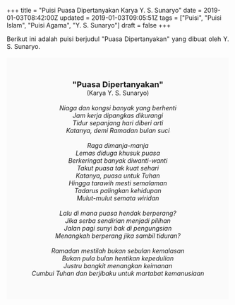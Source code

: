 +++
title = "Puisi Puasa Dipertanyakan Karya Y. S. Sunaryo"
date = 2019-01-03T08:42:00Z
updated = 2019-01-03T09:05:51Z
tags = ["Puisi", "Puisi Islam", "Puisi Agama", "Y. S. Sunaryo"]
draft = false
+++

<div dir="ltr" style="text-align: left;" trbidi="on"><div style="text-align: justify;">Berikut ini adalah puisi berjudul "Puasa Dipertanyakan" yang dibuat oleh Y. S. Sunaryo. </div><br /><div style="background: #FAFAFA; font-size: 14px; height: auto; margin: 0 auto; padding: 50px; text-align: center; width: auto;"><span style="font-size: 18px;"><b>"Puasa Dipertanyakan"</b></span><br />(Karya Y. S. Sunaryo) <br /><br /><i>Niaga dan kongsi banyak yang berhenti<br />Jam kerja dipangkas dikurangi<br />Tidur sepanjang hari diberi arti<br />Katanya, demi Ramadan bulan suci<br /><br />Raga dimanja-manja<br />Lemas diduga khusuk puasa<br />Berkeringat banyak diwanti-wanti<br />Takut puasa tak kuat sehari<br />Katanya, puasa untuk Tuhan<br />Hingga tarawih mesti semalaman<br />Tadarus palingkan kehidupan<br />Mulut-mulut semata wiridan<br /><br />Lalu di mana puasa hendak berperang?<br />Jika serba sendirian menjadi pilihan<br />Jalan pagi sunyi bak di pengungsian<br />Menangkah berperang jika sambil tiduran?<br /><br />Ramadan mestilah bukan sebulan kemalasan<br />Bukan pula bulan hentikan kepedulian<br />Justru bangkit menangkan keimanan<br />Cumbui Tuhan dan berjibaku untuk martabat kemanusiaan</i> </div></div>
